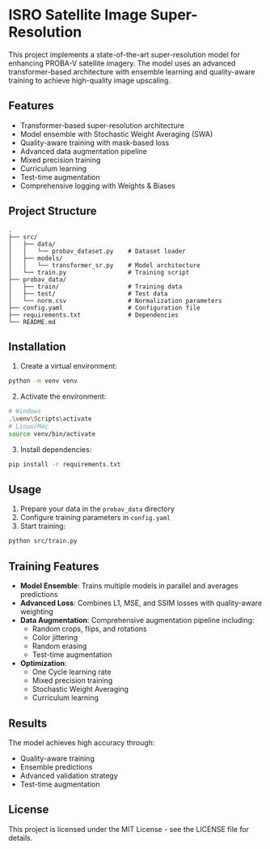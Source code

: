 # ISRO Satellite Image Super-Resolution

This project implements a state-of-the-art super-resolution model for enhancing PROBA-V satellite imagery. The model uses an advanced transformer-based architecture with ensemble learning and quality-aware training to achieve high-quality image upscaling.

## Features

- Transformer-based super-resolution architecture
- Model ensemble with Stochastic Weight Averaging (SWA)
- Quality-aware training with mask-based loss
- Advanced data augmentation pipeline
- Mixed precision training
- Curriculum learning
- Test-time augmentation
- Comprehensive logging with Weights & Biases

## Project Structure

```
.
├── src/
│   ├── data/
│   │   └── probav_dataset.py    # Dataset loader
│   ├── models/
│   │   └── transformer_sr.py    # Model architecture
│   └── train.py                 # Training script
├── probav_data/
│   ├── train/                   # Training data
│   ├── test/                    # Test data
│   └── norm.csv                 # Normalization parameters
├── config.yaml                  # Configuration file
├── requirements.txt             # Dependencies
└── README.md
```

## Installation

1. Create a virtual environment:
```bash
python -m venv venv
```

2. Activate the environment:
```bash
# Windows
.\venv\Scripts\activate
# Linux/Mac
source venv/bin/activate
```

3. Install dependencies:
```bash
pip install -r requirements.txt
```

## Usage

1. Prepare your data in the `probav_data` directory
2. Configure training parameters in `config.yaml`
3. Start training:
```bash
python src/train.py
```

## Training Features

- **Model Ensemble**: Trains multiple models in parallel and averages predictions
- **Advanced Loss**: Combines L1, MSE, and SSIM losses with quality-aware weighting
- **Data Augmentation**: Comprehensive augmentation pipeline including:
  - Random crops, flips, and rotations
  - Color jittering
  - Random erasing
  - Test-time augmentation
- **Optimization**: 
  - One Cycle learning rate
  - Mixed precision training
  - Stochastic Weight Averaging
  - Curriculum learning

## Results

The model achieves high accuracy through:
- Quality-aware training
- Ensemble predictions
- Advanced validation strategy
- Test-time augmentation

## License

This project is licensed under the MIT License - see the LICENSE file for details. 